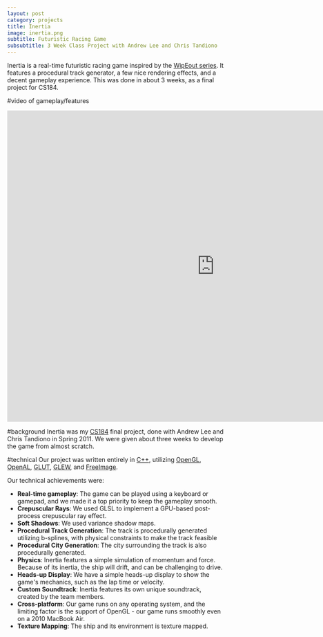 ```yaml
---
layout: post
category: projects
title: Inertia
image: inertia.png
subtitle: Futuristic Racing Game
subsubtitle: 3 Week Class Project with Andrew Lee and Chris Tandiono
---
```

Inertia is a real-time futuristic racing game inspired by the 
[WipEout series](http://www.wipeouthd.com/). It features a procedural track 
generator, a few nice rendering effects, and a decent gameplay experience.
This was done in about 3 weeks, as a final project for CS184.

#video of gameplay/features

<iframe width="960" height="720" src="http://www.youtube.com/embed/-7mLWhH3AkE" frameborder="0" allowfullscreen="allowfullscreen">
</iframe>

#background
Inertia was my [CS184](http://inst.eecs.berkeley.edu/~cs184/sp11/) final 
project, done with Andrew Lee and Chris Tandiono in Spring 2011. We were 
given about three weeks to develop the game from almost scratch. 

#technical
Our project was written entirely in [C++](http://en.wikiaedia.org/wiki/C%2B%2B),
utilizing [OpenGL](http://www.opengl.org/), 
[OpenAL](http://connect.creativelabs.com/openal/default.aspx), 
[GLUT](http://freeglut.sourceforge.net/), 
[GLEW](http://glew.sourceforge.net/), and 
[FreeImage](http://freeimage.sourceforge.net/download.html).

Our technical achievements were:

- __Real-time gameplay__: The game can be played using a keyboard or gamepad, 
  and we made it a top priority to keep the gameplay smooth.
- __Crepuscular Rays__: We used GLSL to implement a GPU-based post-process
  crepuscular ray effect.
- __Soft Shadows__: We used variance shadow maps.
- __Procedural Track Generation__: The track is procedurally generated 
  utilizing b-splines, with physical constraints to make the track feasible
- __Procedural City Generation__: The city surrounding the track is also
  procedurally generated.
- __Physics__: Inertia features a simple simulation of momentum and force. 
  Because of its inertia, the ship will drift, and can be challenging to 
  drive.
- __Heads-up Display__: We have a simple heads-up display to show the game's
  mechanics, such as the lap time or velocity.
- __Custom Soundtrack__: Inertia features its own unique soundtrack, created
  by the team members.
- __Cross-platform__: Our game runs on any operating system, and the limiting
  factor is the support of OpenGL - our game runs smoothly even on a 2010
  MacBook Air.
- __Texture Mapping__: The ship and its environment is texture mapped.

